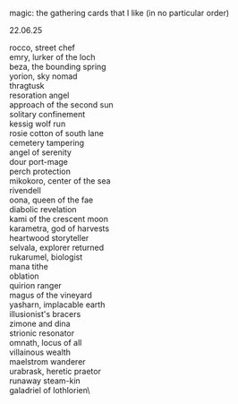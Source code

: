 magic: the gathering cards that I like (in no particular order)

22.06.25

rocco, street chef\
emry, lurker of the loch\
beza, the bounding spring\
yorion, sky nomad\
thragtusk\
resoration angel\
approach of the second sun\
solitary confinement\
kessig wolf run\
rosie cotton of south lane\
cemetery tampering\
angel of serenity\
dour port-mage\
perch protection\
mikokoro, center of the sea\
rivendell\
oona, queen of the fae\
diabolic revelation\
kami of the crescent moon\
karametra, god of harvests\
heartwood storyteller\
selvala, explorer returned\
rukarumel, biologist\
mana tithe\
oblation\
quirion ranger\
magus of the vineyard\
yasharn, implacable earth\
illusionist's bracers\
zimone and dina\
strionic resonator\
omnath, locus of all\
villainous wealth\
maelstrom wanderer\
urabrask, heretic praetor\
runaway steam-kin\
galadriel of lothlorien\
